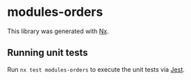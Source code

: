 # modules-orders

This library was generated with [Nx](https://nx.dev).

## Running unit tests

Run `nx test modules-orders` to execute the unit tests via [Jest](https://jestjs.io).

